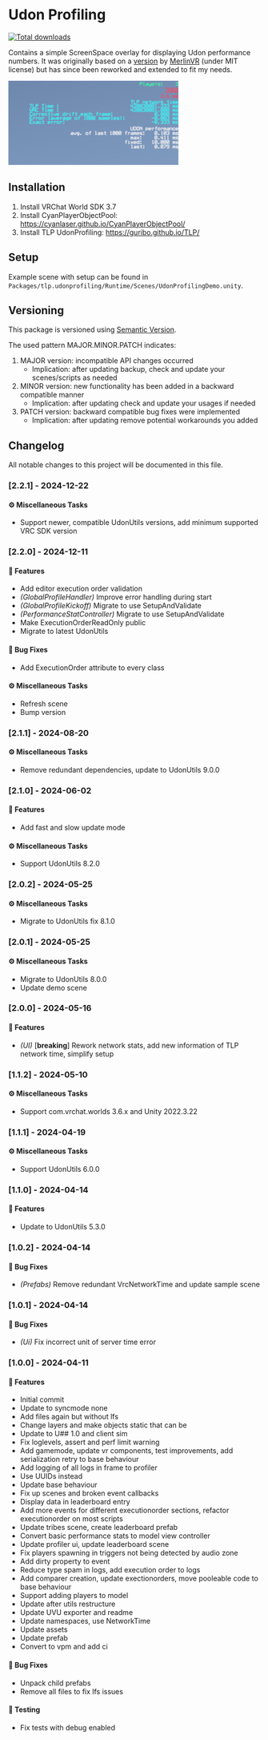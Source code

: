 # Udon Profiling

[![Total downloads](https://img.shields.io/github/downloads/Guribo/UdonProfiling/total?style=flat-square&logo=appveyor)](https://github.com/Guribo/UdonProfiling/releases)

Contains a simple ScreenSpace overlay for displaying Udon performance numbers.
It was originally based on a [version](https://gist.github.com/MerlinVR/2da80b29361588ddb556fd8d3f3f47b5) by [MerlinVR](https://github.com/merlinvr) (under MIT license) but has since been reworked and extended to fit my needs.

![Preview](.Readme/Preview.gif)

## Installation

1. Install VRChat World SDK 3.7
2. Install CyanPlayerObjectPool: https://cyanlaser.github.io/CyanPlayerObjectPool/
3. Install TLP UdonProfiling: https://guribo.github.io/TLP/

## Setup

Example scene with setup can be found in `Packages/tlp.udonprofiling/Runtime/Scenes/UdonProfilingDemo.unity`.
 
## Versioning

This package is versioned using [Semantic Version](https://semver.org/).

The used pattern MAJOR.MINOR.PATCH indicates: 

1. MAJOR version: incompatible API changes occurred
   - Implication: after updating backup, check and update your scenes/scripts as needed
2. MINOR version: new functionality has been added in a backward compatible manner
   - Implication: after updating check and update your usages if needed
3. PATCH version: backward compatible bug fixes were implemented
   - Implication: after updating remove potential workarounds you added

## Changelog

All notable changes to this project will be documented in this file.

### [2.2.1] - 2024-12-22

#### ⚙️ Miscellaneous Tasks

- Support newer, compatible UdonUtils versions, add minimum supported VRC SDK version

### [2.2.0] - 2024-12-11

#### 🚀 Features

- Add editor execution order validation
- *(GlobalProfileHandler)* Improve error handling during start
- *(GlobalProfileKickoff)* Migrate to use SetupAndValidate
- *(PerformanceStatController)* Migrate to use SetupAndValidate
- Make ExecutionOrderReadOnly public
- Migrate to latest UdonUtils

#### 🐛 Bug Fixes

- Add ExecutionOrder attribute to every class

#### ⚙️ Miscellaneous Tasks

- Refresh scene
- Bump version

### [2.1.1] - 2024-08-20

#### ⚙️ Miscellaneous Tasks

- Remove redundant dependencies, update to UdonUtils 9.0.0

### [2.1.0] - 2024-06-02

#### 🚀 Features

- Add fast and slow update mode

#### ⚙️ Miscellaneous Tasks

- Support UdonUtils 8.2.0

### [2.0.2] - 2024-05-25

#### ⚙️ Miscellaneous Tasks

- Migrate to UdonUtils fix 8.1.0

### [2.0.1] - 2024-05-25

#### ⚙️ Miscellaneous Tasks

- Migrate to UdonUtils 8.0.0
- Update demo scene

### [2.0.0] - 2024-05-16

#### 🚀 Features

- *(UI)* [**breaking**] Rework network stats, add new information of TLP network time, simplify setup

### [1.1.2] - 2024-05-10

#### ⚙️ Miscellaneous Tasks

- Support com.vrchat.worlds 3.6.x and Unity 2022.3.22

### [1.1.1] - 2024-04-19

#### ⚙️ Miscellaneous Tasks

- Support UdonUtils 6.0.0

### [1.1.0] - 2024-04-14

#### 🚀 Features

- Update to UdonUtils 5.3.0

### [1.0.2] - 2024-04-14

#### 🐛 Bug Fixes

- *(Prefabs)* Remove redundant VrcNetworkTime and update sample scene

### [1.0.1] - 2024-04-14

#### 🐛 Bug Fixes

- *(Ui)* Fix incorrect unit of server time error

### [1.0.0] - 2024-04-11

#### 🚀 Features

- Initial commit
- Update to syncmode none
- Add files again but without lfs
- Change layers and make objects static that can be
- Update to U## 1.0 and client sim
- Fix loglevels, assert and perf limit warning
- Add gamemode, update vr components, test improvements, add serialization retry to base behaviour
- Add logging of all logs in frame to profiler
- Use UUIDs instead
- Update base behaviour
- Fix up scenes and broken event callbacks
- Display data in leaderboard entry
- Add more events for different executionorder sections, refactor executionorder on most scripts
- Update tribes scene, create leaderboard prefab
- Convert basic performance stats to model view controller
- Update profiler ui, update leaderboard scene
- Fix players spawning in triggers not being detected by audio zone
- Add dirty property to event
- Reduce type spam in logs, add execution order to logs
- Add comparer creation, update exectionorders, move pooleable code to base behaviour
- Support adding players to model
- Update after utils restructure
- Update UVU exporter and readme
- Update namespaces, use NetworkTime
- Update assets
- Update prefab
- Convert to vpm and add ci

#### 🐛 Bug Fixes

- Unpack child prefabs
- Remove all files to fix lfs issues

#### 🧪 Testing

- Fix tests with debug enabled

<!-- generated by git-cliff -->
